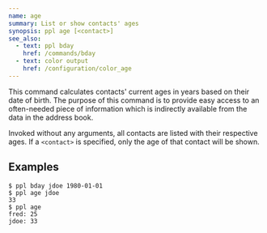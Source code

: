 ```yaml
---
name: age
summary: List or show contacts' ages
synopsis: ppl age [<contact>]
see_also:
  - text: ppl bday
    href: /commands/bday
  - text: color output
    href: /configuration/color_age
---
```


This command calculates contacts' current ages in years based on their date of
birth. The purpose of this command is to provide easy access to an often-needed
piece of information which is indirectly available from the data in the address
book.

Invoked without any arguments, all contacts are listed with their respective
ages. If a `<contact>` is specified, only the age of that contact will be shown.

## Examples

    $ ppl bday jdoe 1980-01-01
    $ ppl age jdoe
    33
    $ ppl age
    fred: 25
    jdoe: 33

